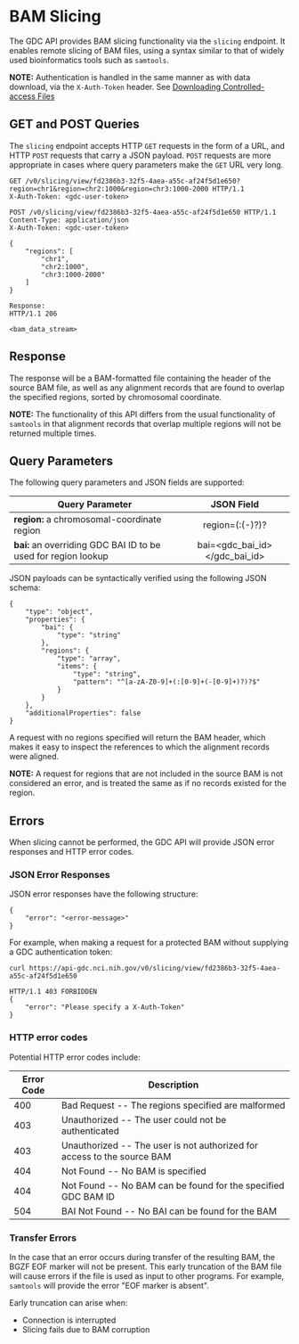 # BAM Slicing

The GDC API provides BAM slicing functionality via the `slicing` endpoint. It enables remote slicing of BAM files, using a syntax similar to that of widely used bioinformatics tools such as `samtools`.

**NOTE:** Authentication is handled in the same manner as with data download,
via the `X-Auth-Token` header. See [Downloading Controlled-access Files](Downloading_Files.md#downloading-controlled-access-files)

## GET and POST Queries

The `slicing` endpoint accepts HTTP `GET` requests in the form of a URL, and HTTP `POST` requests that carry a JSON payload. `POST` requests are more appropriate in cases where query parameters make the `GET` URL very long.


```GET
GET /v0/slicing/view/fd2386b3-32f5-4aea-a55c-af24f5d1e650?region=chr1&region=chr2:1000&region=chr3:1000-2000 HTTP/1.1
X-Auth-Token: <gdc-user-token>
```
```POST
POST /v0/slicing/view/fd2386b3-32f5-4aea-a55c-af24f5d1e650 HTTP/1.1
Content-Type: application/json
X-Auth-Token: <gdc-user-token>

{
    "regions": [
        "chr1",
        "chr2:1000",
        "chr3:1000-2000"
    ]
}
```
```Response
Response:
HTTP/1.1 206

<bam_data_stream>
```

## Response
The response will be a BAM-formatted file containing the header of the source BAM file, as well as any alignment records that are found to overlap the specified regions, sorted by chromosomal coordinate.

**NOTE:** The functionality of this API differs from the usual functionality of `samtools` in that alignment records that overlap multiple regions will not be returned multiple times.

## Query Parameters
The following query parameters and JSON fields are supported:

| Query Parameter   | JSON Field      |
|----------|:-------------:|
| **region:** a chromosomal-coordinate region | region=<chr>(:<start>(-<stop>)?)?</stop></start></chr> |
| **bai:** an overriding GDC BAI ID to be used for region lookup |    bai=<gdc_bai_id></gdc_bai_id>   |  


JSON payloads can be syntactically verified using the following JSON schema:

	{
	    "type": "object",
	    "properties": {
	        "bai": {
	            "type": "string"
	        },
	        "regions": {
	            "type": "array",
	            "items": {
	                "type": "string",
	                "pattern": "^[a-zA-Z0-9]+(:[0-9]+(-[0-9]+)?)?$"
	            }
	        }
	    },
	    "additionalProperties": false
	}


A request with no regions specified will return the BAM header, which makes it easy to inspect the references to which the alignment records were aligned.

**NOTE:** A request for regions that are not included in the source BAM is not considered an error, and is treated the same as if no records existed for the region.

## Errors

When slicing cannot be performed, the GDC API will provide JSON error responses and HTTP error codes.

### JSON Error Responses

JSON error responses have the following structure:

	{
	    "error": "<error-message>"
	}

For example, when making a request for a protected BAM without supplying a GDC authentication token:

```Shell
curl https://api-gdc.nci.nih.gov/v0/slicing/view/fd2386b3-32f5-4aea-a55c-af24f5d1e650
```
```Response
HTTP/1.1 403 FORBIDDEN
{
    "error": "Please specify a X-Auth-Token"
}
```

### HTTP error codes

Potential HTTP error codes include:

Error Code | Description
---------- | -------
400 | Bad Request -- The regions specified are malformed
403 | Unauthorized -- The user could not be authenticated
403 | Unauthorized -- The user is not authorized for access to the source BAM
404 | Not Found -- No BAM is specified
404 | Not Found -- No BAM can be found for the specified GDC BAM ID
504 | BAI Not Found -- No BAI can be found for the BAM


### Transfer Errors

In the case that an error occurs during transfer of the resulting BAM, the BGZF EOF marker will not be present. This early truncation of the BAM file will cause errors if the file is used as input to other programs. For example, `samtools` will provide the error "EOF marker is absent".

Early truncation can arise when:

- Connection is interrupted
- Slicing fails due to BAM corruption
